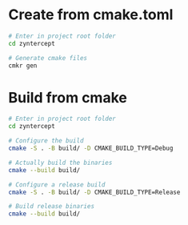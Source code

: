 # Create from cmake.toml

```sh
# Enter in project root folder
cd zyntercept

# Generate cmake files
cmkr gen
```

# Build from cmake

```sh
# Enter in project root folder
cd zyntercept

# Configure the build
cmake -S . -B build/ -D CMAKE_BUILD_TYPE=Debug

# Actually build the binaries
cmake --build build/

# Configure a release build
cmake -S . -B build/ -D CMAKE_BUILD_TYPE=Release

# Build release binaries
cmake --build build/
```

